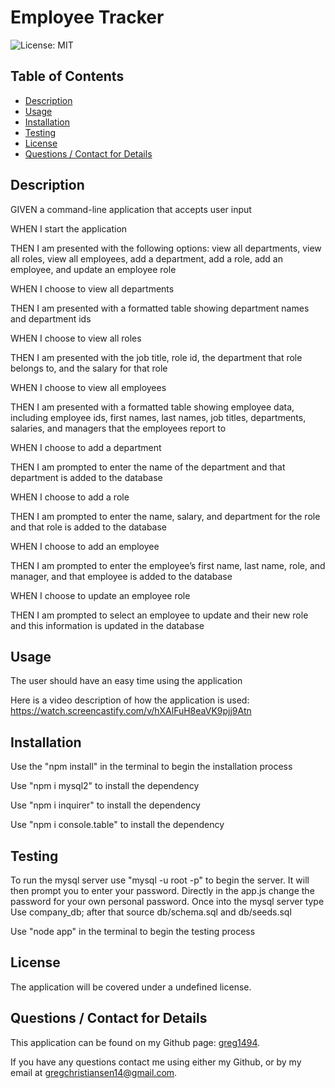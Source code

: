 # Employee Tracker
  ![License: MIT](https://img.shields.io/badge/License-MIT-yellow.svg)

  ## Table of Contents
  * [Description](#description)
  * [Usage](#usage)
  * [Installation](#installation)
  * [Testing](#testing)
  * [License](#license)
  * [Questions / Contact for Details](#questions)

  <a name='description'></a>
  ## Description
  GIVEN a command-line application that accepts user input
  
  WHEN I start the application
  
  THEN I am presented with the following options: view all departments, view all roles, view all employees, add a department, add a role, add an employee, and update an employee   role
  
  WHEN I choose to view all departments
  
  THEN I am presented with a formatted table showing department names and department ids
  
  WHEN I choose to view all roles
  
  THEN I am presented with the job title, role id, the department that role belongs to, and the salary for that role
  
  WHEN I choose to view all employees
  
  THEN I am presented with a formatted table showing employee data, including employee ids, first names, last names, job titles, departments, salaries, and managers that the       employees report to
  
  WHEN I choose to add a department
  
  THEN I am prompted to enter the name of the department and that department is added to the database
  
  WHEN I choose to add a role
  
  THEN I am prompted to enter the name, salary, and department for the role and that role is added to the database
  
  WHEN I choose to add an employee
  
  THEN I am prompted to enter the employee’s first name, last name, role, and manager, and that employee is added to the database
  
  WHEN I choose to update an employee role
  
  THEN I am prompted to select an employee to update and their new role and this information is updated in the database

  <a name='usefaq'></a>
  ## Usage
  The user should have an easy time using the application
  
  Here is a video description of how the application is used: https://watch.screencastify.com/v/hXAlFuH8eaVK9pjj9Atn

  <a name='install'></a>
  ## Installation
  Use the "npm install" in the terminal to begin the installation process
  
  Use "npm i mysql2" to install the dependency
  
  Use "npm i inquirer" to install the dependency
  
  Use "npm i console.table" to install the dependency

  <a name='test'></a>
  ## Testing
  To run the mysql server use "mysql -u root -p" to begin the server. It will then prompt you to enter your password. Directly in the app.js change the password for your own
  personal password. Once into the mysql server type Use company_db; after that source db/schema.sql and db/seeds.sql
  
  Use "node app" in the terminal to begin the testing process

  <a name='license'></a>
  ## License
  The application will be covered under a undefined license.


  <a name='questions'></a>
  ## Questions / Contact for Details
  This application can be found on my Github page: [greg1494](https://github.com/greg1494).

  If you have any questions contact me using either my Github, or by my email at [gregchristiansen14@gmail.com](gregchristiansen14@gmail.com).
  
